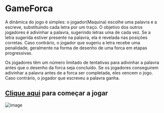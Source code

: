 # GameForca

A dinâmica do jogo é simples: o jogador(Maquina) escolhe uma palavra e a escreve, substituindo cada letra por um traço. O objetivo dos outros jogadores é adivinhar a palavra, sugerindo letras uma de cada vez. Se a letra sugerida estiver presente na palavra, ela é revelada nas posições corretas. Caso contrário, o jogador que sugeriu a letra recebe uma penalidade, geralmente na forma de desenho de uma forca em etapas progressivas.

Os jogadores têm um número limitado de tentativas para adivinhar a palavra antes que o desenho da forca seja concluído. Se os jogadores conseguirem adivinhar a palavra antes de a forca ser completada, eles vencem o jogo. Caso contrário, o jogador que escreveu a palavra ganha.


## <a href="https://weslleyivis.github.io/Game_Forca/">Clique aqui</a> para começar a jogar

![image](https://github.com/WeslleyIvis/GameForca/assets/79803635/b810f896-f9f8-48ba-b634-cc082da33370)

